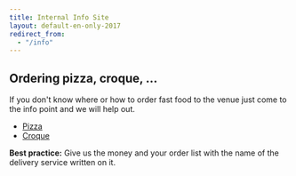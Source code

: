 ```yaml
---
title: Internal Info Site
layout: default-en-only-2017
redirect_from:
  - "/info"
---
```


## Ordering pizza, croque, ...

If you don't know where or how to order fast food to the venue just come to the
info point and we will help out.  

* [Pizza](https://www.pizzamax.de/)
* [Croque](http://www.lieferprofi.de/shops/croquemaster/common/03_speisen-uebersicht.php)

**Best practice:** Give us the money and your order list with the name of the delivery
service written on it.
